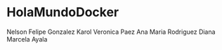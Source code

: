 # HolaMundoDocker
Nelson Felipe Gonzalez
Karol Veronica Paez
Ana Maria Rodriguez
Diana Marcela Ayala
